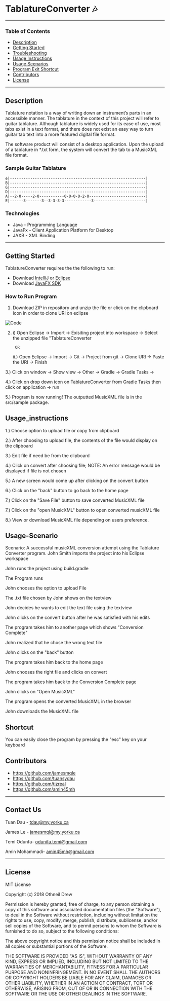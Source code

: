 # TablatureConverter 🎶

---

### Table of Contents

- [Description](#description)
- [Getting Started](#getting-started)
- [Troubleshooting](#troubleshooting)
- [Usage Instructions](#usage_instructions)
- [Usage Scenarios](#usage-scenarios)
- [Program Exit Shortcut](#shortcut)
- [Contributors](#contributors)
- [License](#license)

---

## Description
Tablature notation is a way of writing down an instrument’s parts in an accessible manner. The tablature in the context of this project will refer to guitar tablature. Although tablature is widely used for its ease of use, most tabs exist in a text format, and there does not exist an easy way to turn guitar tab text into a more featured digital file format.

The software product will consist of a desktop application. Upon the upload of a tablature in *.txt form, the system will convert the tab to a MusicXML file format.

### Sample Guitar Tablature

```
e|------------------------------------------------------------|
B|------------------------------------------------------------|
G|------------------------------------------------------------|
D|------------------------------------------------------------|
A|--2-0-----2-0-----------0-0-0-0-2-0-------------------------|
E|------3-------3--3-3-3-3------------3-----------------------|
```


### Technologies

- Java - Programming Language
- JavaFx - Client Application Platform for Desktop
- JAXB - XML Binding

---

## Getting Started

TablatureConverter requires the the following to run:
- Download [IntelliJ](https://www.jetbrains.com/idea/download/#section=windows) or [Eclipse](https://www.eclipse.org/downloads/)
- Download [JavaFX SDK](https://gluonhq.com/products/javafx/)


### How to Run Program

1. Download ZIP in repository and unzip the file or click on the clipboard icon in order to clone URI on eclipse

![Code](https://res.cloudinary.com/practicaldev/image/fetch/s--L5zkGG8u--/c_limit%2Cf_auto%2Cfl_progressive%2Cq_auto%2Cw_880/https://dev-to-uploads.s3.amazonaws.com/i/95r8bqqsnt0losag50b1.png)

2. i) Open Eclipse -> Import -> Exisiting project into workspace -> Select the unzipped file "TablatureConverter 
 
        OR

   ii.) Open Eclipse -> Import -> Git -> Project from git -> Clone URI -> Paste the URI -> Finish
   
3.)  Click on window -> Show view -> Other -> Gradle -> Gradle Tasks -> 

4.) Click on drop down icon on TablatureConverter from Gradle Tasks then click on application -> run
   
5.) Program is now running! The outputted MusicXML file is in the src/sample package.



## Usage_instructions
1.) Choose option to upload file or copy from clipboard

2.) After choosing to upload file, the contents of the file would display on the clipboard

3.) Edit file if need be from the clipboard

4.) Click on convert after choosing file; NOTE: An error message would be displayed if file is not chosen

5.) A new screen would come up after clicking on the convert button

6.) Click on the "back" button to go back to the home page

7.) Click on the "Save File" button to save converted MusicXML file 

7.) Click on the "open MusicXML" button to open converted musicXML file

8.) View or download MusicXML file depending on users preference.



## Usage-Scenario

Scenario: A successful musicXML conversion attempt using the Tablature Converter program.
John Smith imports the project into his Eclipse workspace

John runs the project using build.gradle 

The Program runs

John chooses the option to upload File

The .txt file chosen by John shows on the textview

John decides he wants to edit the text file using the textview

John clicks on the convert button after he was satisfied with his edits

The program takes him to another page which shows "Conversion Complete"

John realized that he chose the wrong text file

John clicks on the "back" button

The program takes him back to the home page

John chooses the right file and clicks on convert

The program takes him back to the Conversion Complete page

John clicks on "Open MusicXML"

The program opens the converted MusicXML in the browser

John downloads the MusicXML file


## Shortcut
You can easily close the program by pressing the "esc" key on your keyboard



## Contributors

- https://github.com/jamesmqle
- https://github.com/tuansydau
- https://github.com/tizreal
- https://github.com/amin45mh

---

## Contact Us

Tuan Dau - tdau@my.yorku.ca

James Le - jamesmql@my.yorku.ca

Temi Odunfa- odunifa.temi@gmail.com

Amin Mohammadi- amin45mh@gmail.com

---

## License

MIT License

Copyright (c) 2018 Othneil Drew

Permission is hereby granted, free of charge, to any person obtaining a copy
of this software and associated documentation files (the "Software"), to deal
in the Software without restriction, including without limitation the rights
to use, copy, modify, merge, publish, distribute, sublicense, and/or sell
copies of the Software, and to permit persons to whom the Software is
furnished to do so, subject to the following conditions:

The above copyright notice and this permission notice shall be included in all
copies or substantial portions of the Software.

THE SOFTWARE IS PROVIDED "AS IS", WITHOUT WARRANTY OF ANY KIND, EXPRESS OR
IMPLIED, INCLUDING BUT NOT LIMITED TO THE WARRANTIES OF MERCHANTABILITY,
FITNESS FOR A PARTICULAR PURPOSE AND NONINFRINGEMENT. IN NO EVENT SHALL THE
AUTHORS OR COPYRIGHT HOLDERS BE LIABLE FOR ANY CLAIM, DAMAGES OR OTHER
LIABILITY, WHETHER IN AN ACTION OF CONTRACT, TORT OR OTHERWISE, ARISING FROM,
OUT OF OR IN CONNECTION WITH THE SOFTWARE OR THE USE OR OTHER DEALINGS IN THE
SOFTWARE.

